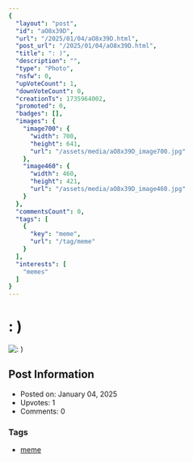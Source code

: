```yaml
---
{
  "layout": "post",
  "id": "aO8x39D",
  "url": "/2025/01/04/aO8x39D.html",
  "post_url": "/2025/01/04/aO8x39D.html",
  "title": ": )",
  "description": "",
  "type": "Photo",
  "nsfw": 0,
  "upVoteCount": 1,
  "downVoteCount": 0,
  "creationTs": 1735964002,
  "promoted": 0,
  "badges": [],
  "images": {
    "image700": {
      "width": 700,
      "height": 641,
      "url": "/assets/media/aO8x39D_image700.jpg"
    },
    "image460": {
      "width": 460,
      "height": 421,
      "url": "/assets/media/aO8x39D_image460.jpg"
    }
  },
  "commentsCount": 0,
  "tags": [
    {
      "key": "meme",
      "url": "/tag/meme"
    }
  ],
  "interests": [
    "memes"
  ]
}
---
```


# : )

![: )](/assets/media/aO8x39D_image700.jpg)

## Post Information

- Posted on: January 04, 2025
- Upvotes: 1
- Comments: 0

### Tags

- [meme](/tag/meme)
